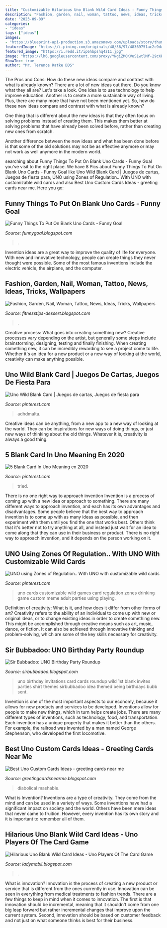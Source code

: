 ```yaml
---
title: "Customizable Hilarious Uno Blank Wild Card Ideas - Funny Things To Put On Blank Uno Cards"
description: "Fashion, garden, nail, woman, tattoo, news, ideas, tricks, wallpapers"
date: "2023-09-09"
categories:
- "ideas"
tags: ["ideas"]
images:
- "https://blueprint-api-production.s3.amazonaws.com/uploads/story/thumbnail/95913/aadaa362-3197-4289-b927-893ca5cc6d68.jpg"
featuredImage: "https://i.pinimg.com/originals/48/36/97/48369751ac2c9d436e04874081e1b1f2.jpg"
featured_image: "https://i.redd.it/ip6hbpshq4z11.jpg"
image: "https://lh6.googleusercontent.com/proxy/YNgiZM0KVuS1wtlMf-29cXRhAXtJWZAUFbJFeE--_Tch1sciOj2OfeVMtaBTjNU1KAdl1OrL50Ouwvs4aPj2xs3yg7BMUIIZ33cBZLWglQTnfPs=w1200-h630-p-k-no-nu"
ShowToc: true
author: "Mr. Terence Ratke DDS"
---
```



The Pros and Cons: How do these new ideas compare and contrast with what is already known?
There are a lot of new ideas out there. Do you know what they all are? Let's take a look. 
One idea is to use technology to help improve education. Another is to create a more sustainable way of living. Plus, there are many more that have not been mentioned yet. So, how do these new ideas compare and contrast with what is already known?

One thing that is different about the new ideas is that they often focus on solving problems instead of creating them. This makes them better at solving problems that have already been solved before, rather than creating new ones from scratch. 

Another difference between the new ideas and what has been done before is that some of the old solutions may not be as effective anymore or may not work as well anymore in the modern world.

	

		
searching about Funny Things To Put On Blank Uno Cards - Funny Goal you've visit to the right place. We have 8 Pics about Funny Things To Put On Blank Uno Cards - Funny Goal like Uno Wild Blank Card | Juegos de cartas, Juegos de fiesta para, UNO using Zones of Regulation.. With UNO with customizable wild cards and also Best Uno Custom Cards Ideas - greeting cards near me. Here you go:
		
    
## Funny Things To Put On Blank Uno Cards - Funny Goal

<img loading=lazy src="https://i.redd.it/ip6hbpshq4z11.jpg" onerror="this.onerror=null;this.src='https://tse1.mm.bing.net/th?id=OIP.4SQ1tIHAogFyjG9UdcWRMgHaNK&amp;pid=15.1';" alt="Funny Things To Put On Blank Uno Cards - Funny Goal">

_Source: funnygoal.blogspot.com_

>. 

	

Invention ideas are a great way to improve the quality of life for everyone. With new and innovative technology, people can create things they never thought were possible. Some of the most famous inventions include the electric vehicle, the airplane, and the computer.

    
## Fashion, Garden, Nail, Woman, Tattoo, News, Ideas, Tricks, Wallpapers

<img loading=lazy src="https://i.redd.it/kpnyz9c530131.jpg" onerror="this.onerror=null;this.src='https://tse1.mm.bing.net/th?id=OIP.iYym2j4PgJBgDXMs3m7LCwHaJ4&amp;pid=15.1';" alt="Fashion, Garden, Nail, Woman, Tattoo, News, Ideas, Tricks, Wallpapers">

_Source: fitnesstips-dessert.blogspot.com_

>. 

	

Creative process: What goes into creating something new?
Creative processes vary depending on the artist, but generally some steps include brainstorming, designing, testing and finally finishing. When creating something new, it can be incredibly rewarding to see a project come to life. Whether it's an idea for a new product or a new way of looking at the world, creativity can make anything possible.

    
## Uno Wild Blank Card | Juegos De Cartas, Juegos De Fiesta Para

<img loading=lazy src="https://i.pinimg.com/originals/8d/ce/2a/8dce2a9c2068d8f9c138bdac9211291d.jpg" onerror="this.onerror=null;this.src='https://tse4.mm.bing.net/th?id=OIP.1t2knErWc_9VXl0fn3pCHwHaJ4&amp;pid=15.1';" alt="Uno Wild Blank Card | Juegos de cartas, Juegos de fiesta para">

_Source: pinterest.com_

>adhdmalta. 

	

Creative ideas can be anything, from a new app to a new way of looking at the world. They can be inspirations for new ways of doing things, or just new ways of thinking about the old things. Whatever it is, creativity is always a good thing.

    
## 5 Blank Card In Uno Meaning En 2020

<img loading=lazy src="https://i.pinimg.com/originals/48/36/97/48369751ac2c9d436e04874081e1b1f2.jpg" onerror="this.onerror=null;this.src='https://tse1.mm.bing.net/th?id=OIP.I3jC3aefir7dzCPSKN9UqQHaEK&amp;pid=15.1';" alt="5 Blank Card In Uno Meaning en 2020">

_Source: pinterest.com_

>tried. 

	

There is no one right way to approach invention
Invention is a process of coming up with a new idea or approach to something. There are many different ways to approach invention, and each has its own advantages and disadvantages. Some people believe that the best way to approach invention is to come up with as many ideas as possible, and then experiment with them until you find the one that works best. Others think that it's better not to try anything at all, and instead just wait for an idea to come along that they can use in their business or product. There is no right way to approach invention, and it depends on the person working on it.

    
## UNO Using Zones Of Regulation.. With UNO With Customizable Wild Cards

<img loading=lazy src="https://i.pinimg.com/originals/53/d6/83/53d6835542356050c8a986023a8b5412.jpg" onerror="this.onerror=null;this.src='https://tse2.mm.bing.net/th?id=OIP.06nksnT2t_2zGQITNBRjWAHaGp&amp;pid=15.1';" alt="UNO using Zones of Regulation.. With UNO with customizable wild cards">

_Source: pinterest.com_

>uno cards customizable wild games card regulation zones drinking game custom meme adult parties using playing. 

	

Definition of creativity: What is it, and how does it differ from other forms of art?
Creativity refers to the ability of an individual to come up with new or original ideas, or to change existing ideas in order to create something new. This might be accomplished through creative means such as art, music, dance, or fiction. It can also be achieved through innovative thinking and problem-solving, which are some of the key skills necessary for creativity.

    
## Sir Bubbadoo: UNO Birthday Party Roundup

<img loading=lazy src="http://2.bp.blogspot.com/-vWzQQo2d_dM/TlulAzK9qiI/AAAAAAAABbY/CL9aFQwuyeE/s1600/_DSC4784sbb.jpg" onerror="this.onerror=null;this.src='https://tse3.mm.bing.net/th?id=OIP.vUJrBsBeuuMTS06ywzaBOAHaE8&amp;pid=15.1';" alt="Sir Bubbadoo: UNO Birthday Party Roundup">

_Source: sirbubbadoo.blogspot.com_

>uno birthday invitations card cards roundup wild 1st blank invites parties shirt themes sirbubbadoo idea themed being birthdays bubb sent. 

	

Invention is one of the most important aspects to our economy, because it allows for new products and services to be developed. Inventions allow for people to make new things, which in turn helps create jobs. There are many different types of inventions, such as technology, food, and transportation. Each invention has a unique property that makes it better than the others. For example, the railroad was invented by a man named George Stephenson, who developed the first locomotive.

    
## Best Uno Custom Cards Ideas - Greeting Cards Near Me

<img loading=lazy src="https://blueprint-api-production.s3.amazonaws.com/uploads/story/thumbnail/95913/aadaa362-3197-4289-b927-893ca5cc6d68.jpg" onerror="this.onerror=null;this.src='https://tse2.mm.bing.net/th?id=OIP.6yKpB1rlSraGfFO2mJHlYQHaEK&amp;pid=15.1';" alt="Best Uno Custom Cards Ideas - greeting cards near me">

_Source: greetingcardsnearme.blogspot.com_

>diabolical mashable. 

	

What is Invention?
Inventions are a type of creativity. They come from the mind and can be used in a variety of ways. Some inventions have had a significant impact on society and the world. Others have been mere ideas that never came to fruition. However, every invention has its own story and it is important to remember all of them.

    
## Hilarious Uno Blank Wild Card Ideas - Uno Players Of The Card Game

<img loading=lazy src="https://lh6.googleusercontent.com/proxy/YNgiZM0KVuS1wtlMf-29cXRhAXtJWZAUFbJFeE--_Tch1sciOj2OfeVMtaBTjNU1KAdl1OrL50Ouwvs4aPj2xs3yg7BMUIIZ33cBZLWglQTnfPs=w1200-h630-p-k-no-nu" onerror="this.onerror=null;this.src='https://tse2.mm.bing.net/th?id=OIP.XF9ip714e037WVa2flvuBgHaD4&amp;pid=15.1';" alt="Hilarious Uno Blank Wild Card Ideas - Uno Players Of The Card Game">

_Source: ladymabii.blogspot.com_

>. 

	

What is innovation?
Innovation is the process of creating a new product or service that is different from the ones currently in use. Innovation can be seen in everything from medical treatments to fashion trends.
There are a few things to keep in mind when it comes to innovation. The first is that innovation should be incremental, meaning that it shouldn't come from one big leap forward but rather incremental changes that improve upon the current system. Second, innovation should be based on customer feedback and not just on what someone thinks is best for their business.

